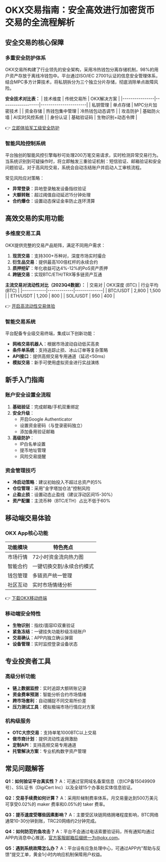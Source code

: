 # OKX交易指南：安全高效进行加密货币交易的全流程解析

## 安全交易的核心保障

### 多重安全防护体系
OKX交易所构建了行业领先的安全架构，采用冷热钱包分离存储机制，98%的用户资产存放于离线冷钱包中。平台通过ISO/IEC 27001认证的信息安全管理体系，结合MPC多方计算技术，将私钥拆分为三个独立分片存储，彻底消除单点故障风险。

**安全技术对比表：**
| 技术维度       | 传统交易所         | OKX解决方案             |
|----------------|-------------------|-----------------------|
| 私钥管理       | 单点存储          | MPC分片加密技术        |
| 资金存储       | 热钱包集中管理    | 冷热钱包动态调节       |
| 攻击防护       | 基础防火墙        | AI实时风控系统         |
| 身份认证       | 基础验证码        | 生物识别+动态令牌      |

👉 [立即体验军工级安全防护](https://bit.ly/okx_welcome)

### 智能风险控制系统
平台独创的智能风控引擎每秒可处理200万笔交易请求，实时检测异常交易行为。当系统识别到可疑操作时，将立即触发三重验证机制：短信验证、邮箱验证和安全问题验证。对于高风险交易，系统会自动冻结账户并启动人工审核流程。

常见风险应对策略：
- **异常登录**：异地登录触发设备指纹验证
- **大额转账**：超过阈值自动延迟15分钟处理
- **合约爆仓**：设置动态保证金率防止连环清算

## 高效交易的实用功能

### 多维度交易工具
OKX提供完整的交易产品矩阵，满足不同用户需求：
1. **现货交易**：支持300+币种对，深度市场实时撮合
2. **衍生品交易**：提供最高100倍杠杆的永续合约
3. **质押挖矿**：年化收益可达4%-12%的PoS资产质押
4. **跨链交易**：实现BTC/ETH/TRX等多链资产互通

**主流交易对流动性对比（2023Q4数据）：**
| 交易对       | OKX深度 (BTC) | 行业平均 (BTC) |
|------------|-------------|--------------|
| BTC/USDT   | 2,800       | 1,500        |
| ETH/USDT   | 1,200       | 800          |
| SOL/USDT   | 950         | 400          |

👉 [开启高流动性交易体验](https://bit.ly/okx_welcome)

### 智能交易系统
平台配备专业级交易终端，集成以下创新功能：
- **网格交易机器人**：根据市场波动自动低买高卖
- **条件单系统**：支持追踪止损、冰山订单等复杂策略
- **API接口**：提供高频交易专用通道（延迟<50ms）
- **模拟交易**：新手可使用虚拟资金进行实战演练

## 新手入门指南

### 账户安全设置全流程
1. **基础验证**：完成邮箱/手机双重绑定
2. **安全升级**：
   - 开启Google Authenticator
   - 设置资金密码（与登录密码独立）
   - 添加备用验证邮箱
3. **高级防护**：
   - IP白名单设置
   - 提币地址管理
   - 风险交易提醒

### 资金管理技巧
- **冷启动策略**：建议初始投入不超过总资产的5%
- **仓位管理**：采用"金字塔加仓法"控制风险
- **止盈止损**：设置动态止盈线（建议浮动区间15-30%）
- **资产配置**：主流币种（BTC/ETH）占比不低于60%

## 移动端交易体验

### OKX App核心功能
| 功能模块       | 特色亮点                     |
|--------------|----------------------------|
| 市场行情     | 72小时资金流向热力图         |
| 智能合约     | 一键切换交割/永续合约模式    |
| 钱包管理     | 多链资产统一管理             |
| 社区互动     | 实时市场情绪分析             |

👉 [下载OKX移动终端](https://bit.ly/okx_welcome)

### 移动端安全特性
- **生物识别**：指纹/面容ID双重验证
- **紧急冻结**：一键挂失功能秒级冻结账户
- **交易确认**：APP内独立确认弹窗
- **设备管理**：实时监控登录设备状态

## 专业投资者工具

### 高级分析功能
- **链上数据监控**：实时追踪大额转账记录
- **资金费率预测**：智能分析合约市场情绪
- **跨市场套利**：自动捕捉不同交易所价差
- **压力测试工具**：模拟极端市场行情应对方案

### 机构级服务
- **OTC大宗交易**：支持单笔1000BTC以上交易
- **做市商计划**：提供流动性返佣激励
- **定制API**：支持高频交易专用通道
- **托管解决方案**：专业机构数字资产管理

## 常见问题解答

**Q1：如何验证平台真实性？**
A：可通过官网域名备案信息（京ICP备15049909号）、SSL证书（DigiCert Inc）以及全球15个办事处实体信息验证。

**Q2：交易手续费如何计算？**
A：采用阶梯制费率体系，月交易量达到500万美元可享受0.02%的 maker 费率和0.05%的 taker 费率。

**Q3：提币速度受哪些因素影响？**
A：主要受区块链网络拥堵程度影响，BTC网络通常10-30分钟到账，TRC20网络约2分钟完成。

**Q4：如何防范钓鱼攻击？**
A：平台不会通过电话索要验证码，所有通知均通过APP内消息中心推送，官方客服邮箱后缀统一为@okx.com。

**Q5：遇到系统故障怎么办？**
A：平台设有应急处理中心，可通过APP内"帮助与反馈"提交工单，黄金1小时内响应机制保障用户权益。
